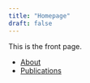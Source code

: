 ```yaml
---
title: "Homepage"
draft: false
---
```

This is the front page.

   * [About](about)
   * [Publications](publications)
